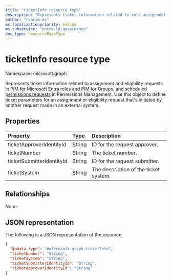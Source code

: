 ```yaml
---
title: "ticketInfo resource type"
description: "Represents ticket information related to role assignment and eligibility requests in PIM, and scheduled permissions requests in Permissions Management."
author: "rkarim-ms"
ms.localizationpriority: medium
ms.subservice: "entra-id-governance"
doc_type: resourcePageType
---
```


# ticketInfo resource type

Namespace: microsoft.graph

Represents ticket information related to assignment and eligibility requests in [PIM for Microsoft Entra roles](privilegedidentitymanagementv3-overview.md) and [PIM for Groups](privilegedidentitymanagement-for-groups-api-overview.md), and [scheduled permissions requests](../resources/scheduledpermissionsrequest.md) in Permissions Management. Use this object to define ticket parameters for an assignment or eligibility request that's initiated by another request made in an external system.


## Properties
|Property|Type|Description|
|:---|:---|:---|
|ticketApproverIdentityId|String|ID for the request approver.|
|ticketNumber|String|The ticket number.|
|ticketSubmitterIdentityId|String|ID for the request submitter.|
|ticketSystem|String|The description of the ticket system.|

## Relationships
None.

## JSON representation
The following is a JSON representation of the resource.
<!-- {
  "blockType": "resource",
  "@odata.type": "microsoft.graph.ticketInfo"
}
-->
``` json
{
  "@odata.type": "#microsoft.graph.ticketInfo",
  "ticketNumber": "String",
  "ticketSystem": "String",
  "ticketSubmitterIdentityId": "String",
  "ticketApproverIdentityId": "String"
}
```
